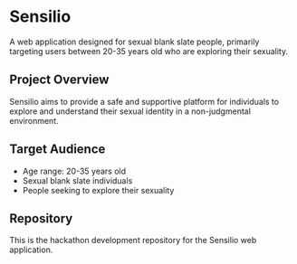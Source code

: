 # Sensilio

A web application designed for sexual blank slate people, primarily targeting users between 20-35 years old who are exploring their sexuality.

## Project Overview

Sensilio aims to provide a safe and supportive platform for individuals to explore and understand their sexual identity in a non-judgmental environment.

## Target Audience

- Age range: 20-35 years old
- Sexual blank slate individuals
- People seeking to explore their sexuality

## Repository

This is the hackathon development repository for the Sensilio web application.